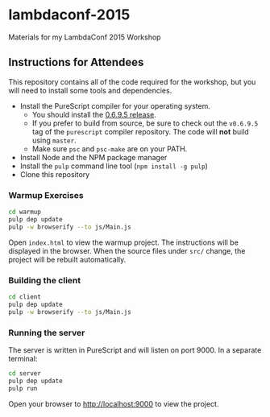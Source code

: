 # lambdaconf-2015

Materials for my LambdaConf 2015 Workshop

## Instructions for Attendees

This repository contains all of the code required for the workshop, but you will need to install some tools and dependencies.

- Install the PureScript compiler for your operating system. 
  - You should install the [0.6.9.5 release](https://github.com/purescript/purescript/releases/tag/v0.6.9.5). 
  - If you prefer to build from source, be sure to check out the `v0.6.9.5` tag of the `purescript` compiler repository. The code will **not** build using `master`.
  - Make sure `psc` and `psc-make` are on your PATH.
- Install Node and the NPM package manager
- Install the `pulp` command line tool (`npm install -g pulp`)
- Clone this repository

### Warmup Exercises

```bash
cd warmup
pulp dep update
pulp -w browserify --to js/Main.js
```

Open `index.html` to view the warmup project. The instructions will be displayed in the browser. When the source files under `src/` change, the project will be rebuilt automatically.

### Building the client

```bash
cd client
pulp dep update
pulp -w browserify --to js/Main.js
```

### Running the server

The server is written in PureScript and will listen on port 9000. In a separate terminal:

```bash
cd server
pulp dep update
pulp run
```

Open your browser to <http://localhost:9000> to view the project.
